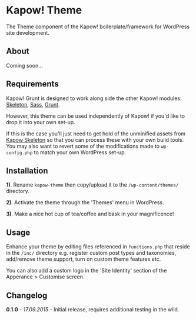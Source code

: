 # Kapow! Theme

The Theme component of the Kapow! boilerplate/framework for WordPress site development.

## About

Coming soon...

## Requirements

Kapow! Grunt is designed to work along side the other Kapow! modules: [Skeleton](https://github.com/mkdo/kapow-skeleton), [Sass](https://github.com/mkdo/kapow-sass), [Grunt](https://github.com/mkdo/kapow-grunt).

However, this theme can be used independently of Kapow! if you'd like to drop it into your own set-up. 

If this is the case you'll just need to get hold of the unminified assets from [Kapow Skeleton](https://github.com/mkdo/kapow-skeleton) so that you can process these with your own build tools. You may also want to revert some of the modifications made to `wp-config.php` to match your own WordPress set-up.

## Installation

**1)**. Rename `kapow-theme` then copy/upload it to the `/wp-content/themes/` directory.

**2)**. Activate the theme through the 'Themes' menu in WordPress.

**3)**. Make a nice hot cup of tea/coffee and bask in your magnificence!

## Usage

Enhance your theme by editing files referenced in `functions.php` that reside in the `/inc/` directory e.g. register custom post types and taxonomies, add/remove theme support, turn on custom theme features etc.

You can also add a custom logo in the 'Site Identity' section of the Apperance > Customise screen.

## Changelog

**0.1.0** - *17.09.2015* - Initial release, requires additional testing in the wild.
